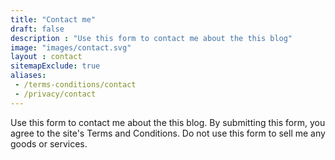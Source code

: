 ```yaml
---
title: "Contact me"
draft: false
description : "Use this form to contact me about the this blog"
image: "images/contact.svg"
layout : contact
sitemapExclude: true
aliases:
 - /terms-conditions/contact
 - /privacy/contact
---
```


Use this form to contact me about the this blog. By submitting this form, you agree to the site's Terms and Conditions. Do not use this form to sell me any goods or services.
